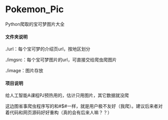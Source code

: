 # Pokemon_Pic
Python爬取的宝可梦图片大全

#### 文件夹说明
./url：每个宝可梦的介绍页url，按地区划分  

./imgsrc：每个宝可梦图片的url，可直接交给爬虫爬图片  

./image：图片存放  


#### 项目说明
给人工智能A课程PJ预热用的，估计只用图片，其它数据就没爬  

这边图省事爬虫程序写的和#$#一样，就是用户极不友好（我爬）。建议后来者对着代码和网页源码好好重构（真的会有后来人嘛？？）
